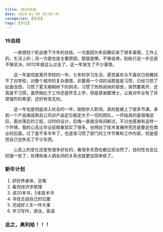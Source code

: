 ```yaml
---
title: 2019总结
date: 2020-01-08 18:05:47
categories: [其他]
tags: [杂记]
---
```


 

### 19总结

&emsp;&emsp;一直想找个机会做下今年的总结，一方面因为年前确实来了很多事情，工作上的，生活上的；另一方面也是主要原因，那就是懒，不够自律，到执行这一步总是不够坚决。9012年就这么过去了，这一年发生了不少事情。

&emsp;&emsp;这一年是彻底离开学校的一年，七年的学习生活，感觉喜欢与不喜欢已经概括不了对学校，对整个城市的复杂感情，非要用一个词的话那就是习惯，已经习惯了扯面泡馍，习惯了夏天梧桐树下的阴凉，习惯了热热闹闹的宿舍，突然要离开，还真是不习惯。虽然相比于工作还是怀念上学，但是感谢翟博士，让我对毕业有了异常强烈的希望，还好有惊无险。

&emsp;&emsp;这一年也是彻底进入社会的一年，刚刚步入职场，真的是被上了很多节课。来到一个产品很成熟且公司对产品定位稳定大于一切的团队，一开始真的是很难适应，面对落后的工程，过时的设计，后悔一直就没有间断过，不过也感谢有这样一个环境，我的心态比毕业前稳重现实了很多。也明白了技术发展终究还是要走在商业的后面。过了差不多半年了，也逐渐习惯了部门的工作节奏和工作内容，但是感觉自己也失去了不少东西。

&emsp;&emsp;心态上的变化还是有很多好处的，看很多东西也都比较淡然了，目的性也会比较强一些了，处理和亲人朋友间的关系也就更加简单些了。

### 新年计划

1. 好好养身体，忌嘴
2. 看完经济学原理
3. 读20本书，5本技术书
4. 寻找合适自己的位置
5. 完成好人生一件大事
6. 学习写作，游泳，英语

### 总之，奥利给！！！

